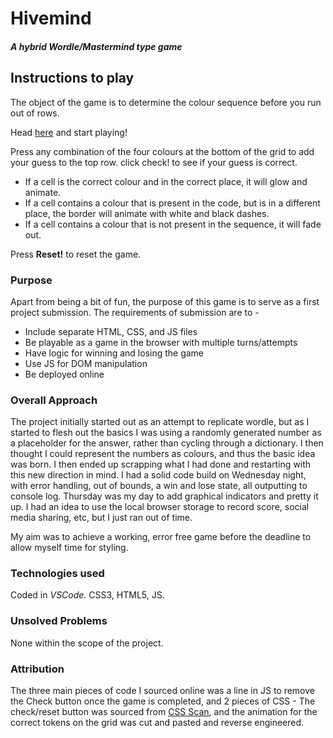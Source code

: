 # Hivemind
#### *A hybrid Wordle/Mastermind type game*


## Instructions to play

The object of the game is to determine the colour sequence before you run out of rows.

Head [here](https://jlabruna.github.io/wordle-app/hivemind.html "The Game") and start playing!

Press any combination of the four colours at the bottom of the grid to add your guess to the top row. click check! to see if your guess is correct.

- If a cell is the correct colour and in the correct place, it will glow and animate.
- If a cell contains a colour that is present in the code, but is in a different place, the border will animate with white and black dashes.
- If a cell contains a colour that is not present in the sequence, it will fade out.

Press **Reset!** to reset the game.




### Purpose

Apart from being a bit of fun, the purpose of this game is to serve as a first project submission. The requirements of submission are to - 

- Include separate HTML, CSS, and JS files
- Be playable as a game in the browser with multiple turns/attempts
- Have logic for winning and losing the game
- Use JS for DOM manipulation
- Be deployed online

### Overall Approach

The project initially started out as an attempt to replicate wordle, but as I started to flesh out the basics I was using a randomly generated number as a placeholder for the answer, rather than cycling through a dictionary. I then thought I could represent the numbers as colours, and thus the basic idea was born. I then ended up scrapping what I had done and restarting with this new direction in mind. I had a solid code build on Wednesday night, with error handling, out of bounds, a win and lose state, all outputting to console log. Thursday was my day to add graphical indicators and pretty it up. I had an idea to use the local browser storage to record score, social media sharing, etc, but I just ran out of time.

My aim was to achieve a working, error free game before the deadline to allow myself time for styling.

### Technologies used

Coded in *VSCode*. CSS3, HTML5, JS. 

### Unsolved Problems

None within the scope of the project. 


### Attribution

The three main pieces of code I sourced online was a line in JS to remove the Check button once the game is completed, and 2 pieces of CSS - The check/reset button was sourced from [CSS Scan](https://getcssscan.com/css-buttons-examples), and the animation for the correct tokens on the grid was cut and pasted and reverse engineered.



